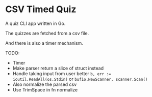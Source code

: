 # CSV Timed Quiz

A quiz CLI app written in Go.

The quizzes are fetched from a csv file.

And there is also a timer mechanism.

TODO:

- Timer
- Make parser return a slice of struct instead
- Handle taking input from user better `b, err := ioutil.ReadAll(os.Stdin)` or `bufio.NewScanner, scanner.Scan()`
- Also normalize the parsed csv
- Use TrimSpace in fn normalize
